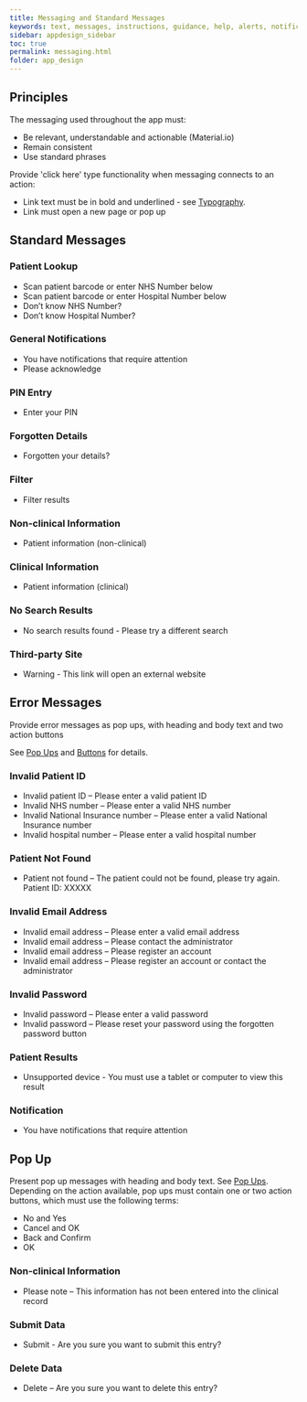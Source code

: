 ```yaml
---
title: Messaging and Standard Messages
keywords: text, messages, instructions, guidance, help, alerts, notifications, actions, results, responses, popup, 
sidebar: appdesign_sidebar
toc: true
permalink: messaging.html
folder: app_design 
--- 
```


## Principles
The messaging used throughout the app must:

* Be relevant, understandable and actionable (Material.io)
* Remain consistent 
* Use standard phrases

Provide 'click here' type functionality when messaging connects to an action:

* Link text must be in bold and underlined - see [Typography](/typography.html). 
* Link must open a new page or pop up

## Standard Messages

### Patient Lookup

* Scan patient barcode or enter NHS Number below  
* Scan patient barcode or enter Hospital Number below  
* Don’t know NHS Number?    
* Don’t know Hospital Number?
 
### General Notifications 
* You have notifications that require attention  
* Please acknowledge  

###  PIN Entry  
* Enter your PIN  

### Forgotten Details  
* Forgotten your details?   

### Filter  
* Filter results  

### Non-clinical Information  
* Patient information (non-clinical)  

### Clinical Information  
* Patient information (clinical)  

### No Search Results  
* No search results found - Please try a different search  

### Third-party Site  
* Warning - This link will open an external website  

## Error Messages  
Provide error messages as pop ups, with heading and body text and two action buttons 

See [Pop Ups](/popups.html) and [Buttons](/buttons.html) for details.

### Invalid Patient ID

* Invalid patient ID – Please enter a valid patient ID  
* Invalid NHS number – Please enter a valid NHS number  
* Invalid National Insurance number – Please enter a valid National Insurance number  
* Invalid hospital number – Please enter a valid hospital number  

### Patient Not Found
* Patient not found – The patient could not be found, please try again. Patient ID: XXXXX   

### Invalid Email Address
* Invalid email address – Please enter a valid email address  
* Invalid email address – Please contact the administrator  
* Invalid email address – Please register an account  
* Invalid email address – Please register an account or contact the administrator  

### Invalid Password
* Invalid password – Please enter a valid password  
* Invalid password – Please reset your password using the forgotten password button  

### Patient Results  
* Unsupported device - You must use a tablet or computer to view this result  

### Notification
* You have notifications that require attention  

## Pop Up
Present pop up messages with heading and body text. See [Pop Ups](/popups.html).  
Depending on the action available, pop ups must contain one or two action buttons, which must use the following terms:

* No and Yes  
* Cancel and OK  
* Back and Confirm  
* OK  

### Non-clinical Information

* Please note – This information has not been entered into the clinical record  

### Submit Data

* Submit - Are you sure you want to submit this entry?  

### Delete Data

* Delete – Are you sure you want to delete this entry?  

